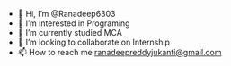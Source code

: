 - 👋 Hi, I’m @Ranadeep6303
- 👀 I’m interested in Programing
- 🌱 I’m currently studied MCA
- 💞️ I’m looking to collaborate on Internship
- 📫 How to reach me ranadeepreddyjukanti@gmail.com

<!---
Ranadeep6303/Ranadeep6303 is a ✨ special ✨ repository because its `README.md` (this file) appears on your GitHub profile.
You can click the Preview link to take a look at your changes.
--->
